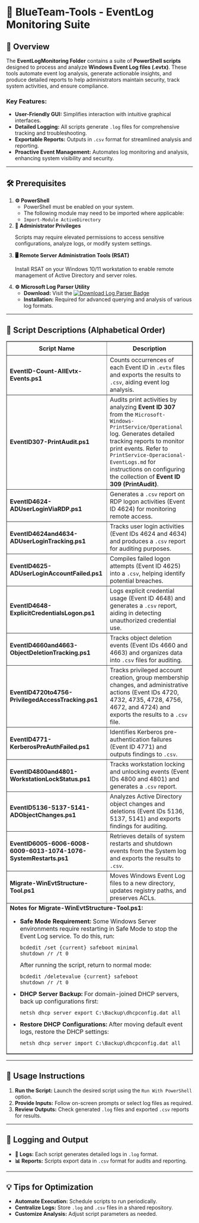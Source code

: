 <div>
  <h1>🔵 BlueTeam-Tools - EventLog Monitoring Suite</h1>

  <h2>📝 Overview</h2>
  <p>
    The <strong>EventLogMonitoring Folder</strong> contains a suite of 
    <strong>PowerShell scripts</strong> designed to process and analyze 
    <strong>Windows Event Log files (.evtx)</strong>. These tools automate event 
    log analysis, generate actionable insights, and produce detailed reports to 
    help administrators maintain security, track system activities, and ensure 
    compliance.
  </p>

  <h3>Key Features:</h3>
  <ul>
    <li><strong>User-Friendly GUI:</strong> Simplifies interaction with intuitive graphical interfaces.</li>
    <li><strong>Detailed Logging:</strong> All scripts generate <code>.log</code> files for comprehensive tracking and troubleshooting.</li>
    <li><strong>Exportable Reports:</strong> Outputs in <code>.csv</code> format for streamlined analysis and reporting.</li>
    <li><strong>Proactive Event Management:</strong> Automates log monitoring and analysis, enhancing system visibility and security.</li>
  </ul>

  <hr />

  <h2>🛠️ Prerequisites</h2>
  <ol>
    <li>
      <strong>⚙️ PowerShell</strong>
      <ul>
        <li>PowerShell must be enabled on your system.</li>
        <li>The following module may need to be imported where applicable:</li>
        <li><code>Import-Module ActiveDirectory</code></li>
      </ul>
    </li>
    <li>
      <strong>🔑 Administrator Privileges</strong>
      <p>Scripts may require elevated permissions to access sensitive configurations, analyze logs, or modify system settings.</p>
    </li>
    <li>
      <strong>🖥️ Remote Server Administration Tools (RSAT)</strong>
      <p>Install RSAT on your Windows 10/11 workstation to enable remote management of Active Directory and server roles.</p>
    </li>
    <li>
      <strong>⚙️ Microsoft Log Parser Utility</strong>
      <ul>
        <li>
          <strong>Download:</strong> Visit the 
          <a href="https://www.microsoft.com/en-us/download/details.aspx?id=24659" target="_blank">
            <img src="https://img.shields.io/badge/Download-Log%20Parser%202.2-blue?style=flat-square&logo=microsoft" alt="Download Log Parser Badge">
          </a>
        </li>
        <li><strong>Installation:</strong> Required for advanced querying and analysis of various log formats.</li>
      </ul>
    </li>
  </ol>

  <hr />

 <h2>📄 Script Descriptions (Alphabetical Order)</h2>
<table border="1" style="border-collapse: collapse; width: 100%;">
  <thead>
    <tr>
      <th style="padding: 8px;">Script Name</th>
      <th style="padding: 8px;">Description</th>
    </tr>
  </thead>
  <tbody>
    <tr>
      <td><strong>EventID-Count-AllEvtx-Events.ps1</strong></td>
      <td>Counts occurrences of each Event ID in <code>.evtx</code> files and exports the results to <code>.csv</code>, aiding event log analysis.</td>
    </tr>
    <tr>
  <td><strong>EventID307-PrintAudit.ps1</strong></td>
  <td>
    Audits print activities by analyzing <strong>Event ID 307</strong> from the 
    <code>Microsoft-Windows-PrintService/Operational</code> log. Generates detailed tracking reports 
    to monitor print events. Refer to <code>PrintService-Operacional-EventLogs.md</code> for 
    instructions on configuring the collection of <strong>Event ID 309 (PrintAudit)</strong>.
  </td>
</tr>
    <tr>
      <td><strong>EventID4624-ADUserLoginViaRDP.ps1</strong></td>
      <td>Generates a <code>.csv</code> report on RDP logon activities (Event ID 4624) for monitoring remote access.</td>
    </tr>
    <tr>
      <td><strong>EventID4624and4634-ADUserLoginTracking.ps1</strong></td>
      <td>Tracks user login activities (Event IDs 4624 and 4634) and produces a <code>.csv</code> report for auditing purposes.</td>
    </tr>
    <tr>
      <td><strong>EventID4625-ADUserLoginAccountFailed.ps1</strong></td>
      <td>Compiles failed logon attempts (Event ID 4625) into a <code>.csv</code>, helping identify potential breaches.</td>
    </tr>
    <tr>
      <td><strong>EventID4648-ExplicitCredentialsLogon.ps1</strong></td>
      <td>Logs explicit credential usage (Event ID 4648) and generates a <code>.csv</code> report, aiding in detecting unauthorized credential use.</td>
    </tr>
    <tr>
      <td><strong>EventID4660and4663-ObjectDeletionTracking.ps1</strong></td>
      <td>Tracks object deletion events (Event IDs 4660 and 4663) and organizes data into <code>.csv</code> files for auditing.</td>
    </tr>
    <tr>
      <td><strong>EventID4720to4756-PrivilegedAccessTracking.ps1</strong></td>
      <td>Tracks privileged account creation, group membership changes, and administrative actions (Event IDs 4720, 4732, 4735, 4728, 4756, 4672, and 4724) and exports the results to a <code>.csv</code> file.</td>
    </tr>
    <tr>
      <td><strong>EventID4771-KerberosPreAuthFailed.ps1</strong></td>
      <td>Identifies Kerberos pre-authentication failures (Event ID 4771) and outputs findings to <code>.csv</code>.</td>
    </tr>
    <tr>
      <td><strong>EventID4800and4801-WorkstationLockStatus.ps1</strong></td>
      <td>Tracks workstation locking and unlocking events (Event IDs 4800 and 4801) and generates a <code>.csv</code> report.</td>
    </tr>
    <tr>
      <td><strong>EventID5136-5137-5141-ADObjectChanges.ps1</strong></td>
      <td>Analyzes Active Directory object changes and deletions (Event IDs 5136, 5137, 5141) and exports findings for auditing.</td>
    </tr>
    <tr>
      <td><strong>EventID6005-6006-6008-6009-6013-1074-1076-SystemRestarts.ps1</strong></td>
      <td>Retrieves details of system restarts and shutdown events from the System log and exports the results to <code>.csv</code>.</td>
    </tr>
    <tr>
      <td><strong>Migrate-WinEvtStructure-Tool.ps1</strong></td>
      <td>Moves Windows Event Log files to a new directory, updates registry paths, and preserves ACLs.</td>
    </tr>
    <tr>
      <td colspan="2">
        <strong>Notes for Migrate-WinEvtStructure-Tool.ps1:</strong>
        <ul>
          <li>
            <strong>Safe Mode Requirement:</strong> Some Windows Server environments require restarting in Safe Mode to stop the Event Log service. To do this, run:
            <pre><code>bcdedit /set {current} safeboot minimal
shutdown /r /t 0</code></pre>
            After running the script, return to normal mode:
            <pre><code>bcdedit /deletevalue {current} safeboot
shutdown /r /t 0</code></pre>
          </li>
          <li>
            <strong>DHCP Server Backup:</strong> For domain-joined DHCP servers, back up configurations first:
            <pre><code>netsh dhcp server export C:\Backup\dhcpconfig.dat all</code></pre>
          </li>
          <li>
            <strong>Restore DHCP Configurations:</strong> After moving default event logs, restore the DHCP settings:
            <pre><code>netsh dhcp server import C:\Backup\dhcpconfig.dat all</code></pre>
          </li>
        </ul>
      </td>
    </tr>
  </tbody>
</table>

  <hr />

  <h2>🚀 Usage Instructions</h2>
  <ol>
    <li><strong>Run the Script:</strong> Launch the desired script using the <code>Run With PowerShell</code> option.</li>
    <li><strong>Provide Inputs:</strong> Follow on-screen prompts or select log files as required.</li>
    <li><strong>Review Outputs:</strong> Check generated <code>.log</code> files and exported <code>.csv</code> reports for results.</li>
  </ol>

  <hr />

  <h2>📝 Logging and Output</h2>
  <ul>
    <li><strong>📄 Logs:</strong> Each script generates detailed logs in <code>.log</code> format.</li>
    <li><strong>📊 Reports:</strong> Scripts export data in <code>.csv</code> format for audits and reporting.</li>
  </ul>

  <hr />

  <h2>💡 Tips for Optimization</h2>
  <ul>
    <li><strong>Automate Execution:</strong> Schedule scripts to run periodically.</li>
    <li><strong>Centralize Logs:</strong> Store <code>.log</code> and <code>.csv</code> files in a shared repository.</li>
    <li><strong>Customize Analysis:</strong> Adjust script parameters as needed.</li>
  </ul>
</div>
